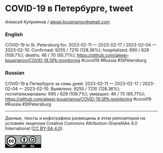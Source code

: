 COVID-19 в Петербурге, tweet
============================

*Алексей Куприянов* /
<a href="mailto:alexei.kouprianov@gmail.com" class="email">alexei.kouprianov@gmail.com</a>

### English

COVID-19 in St. Petersburg for: 2023-02-11 — 2023-02-17 / 2023-02-04 —
2023-02-10. Сonfirmed: 9255 / 7210 (128.36%); hospitalized: 690 / 629
(109.7%); deaths: 46 / 70 (65.71%);
<a href="https://github.com/alexei-kouprianov/COVID-19.SPb.monitoring" class="uri">https://github.com/alexei-kouprianov/COVID-19.SPb.monitoring</a>
\#covid19 \#Russia \#StPetersburg

### Russian

COVID-19 в Петербурге за семь дней: 2023-02-11 — 2023-02-17 / 2023-02-04
— 2023-02-10. Выявлено: 9255 / 7210 (128.36%); госпитализировано: 690 /
629 (109.7%); умерших: 46 / 70 (65.71%);
<a href="https://github.com/alexei-kouprianov/COVID-19.SPb.monitoring" class="uri">https://github.com/alexei-kouprianov/COVID-19.SPb.monitoring</a>
\#covid19 \#Russia \#StPetersburg

------------------------------------------------------------------------

Данные, тексты и инфографика размещены в этом репозитории на условиях
лицензии Creative Commons Attribution-ShareAlike 4.0 International ([CC
BY-SA 4.0](https://creativecommons.org/licenses/by-sa/4.0/)).

![](../misc/CC-BY-SA-icon.png "CC-BY-SA")
